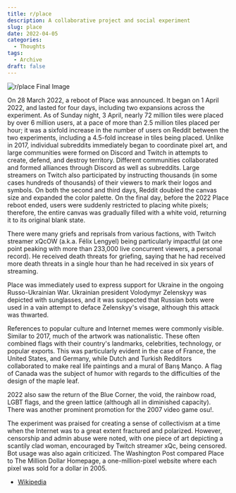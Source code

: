 ```yaml
---
title: r/place
description: A collaborative project and social experiment
slug: place
date: 2022-04-05
categories:
  - Thoughts
tags:
  - Archive
draft: false
---
```


![r/place Final Image](/images/place.png)

On 28 March 2022, a reboot of Place was announced. It began on 1 April 2022, and lasted for four days, including two expansions across the experiment. As of Sunday night, 3 April, nearly 72 million tiles were placed by over 6 million users, at a pace of more than 2.5 million tiles placed per hour; it was a sixfold increase in the number of users on Reddit between the two experiments, including a 4.5-fold increase in tiles being placed. Unlike in 2017, individual subreddits immediately began to coordinate pixel art, and large communities were formed on Discord and Twitch in attempts to create, defend, and destroy territory. Different communities collaborated and formed alliances through Discord as well as subreddits. Large streamers on Twitch also participated by instructing thousands (in some cases hundreds of thousands) of their viewers to mark their logos and symbols. On both the second and third days, Reddit doubled the canvas size and expanded the color palette. On the final day, before the 2022 Place reboot ended, users were suddenly restricted to placing white pixels; therefore, the entire canvas was gradually filled with a white void, returning it to its original blank state.

There were many griefs and reprisals from various factions, with Twitch streamer xQcOW (a.k.a. Félix Lengyel) being particularly impactful (at one point peaking with more than 233,000 live concurrent viewers, a personal record). He received death threats for griefing, saying that he had received more death threats in a single hour than he had received in six years of streaming.

Place was immediately used to express support for Ukraine in the ongoing Russo-Ukrainian War. Ukrainian president Volodymyr Zelenskyy was depicted with sunglasses, and it was suspected that Russian bots were used in a vain attempt to deface Zelenskyy's visage, although this attack was thwarted.

References to popular culture and Internet memes were commonly visible. Similar to 2017, much of the artwork was nationalistic. These often combined flags with their country's landmarks, celebrities, technology, or popular exports. This was particularly evident in the case of France, the United States, and Germany, while Dutch and Turkish Redditors collaborated to make real life paintings and a mural of Barış Manço. A flag of Canada was the subject of humor with regards to the difficulties of the design of the maple leaf.

2022 also saw the return of the Blue Corner, the void, the rainbow road, LGBT flags, and the green lattice (although all in diminished capacity). There was another prominent promotion for the 2007 video game osu!.

The experiment was praised for creating a sense of collectivism at a time when the Internet was to a great extent fractured and polarized. However, censorship and admin abuse were noted, with one piece of art depicting a scantily clad woman, encouraged by Twitch streamer xQc, being censored. Bot usage was also again criticized. The Washington Post compared Place to The Million Dollar Homepage, a one-million-pixel website where each pixel was sold for a dollar in 2005.

- [Wikipedia](<https://en.wikipedia.org/wiki/Place_(Reddit)>)
